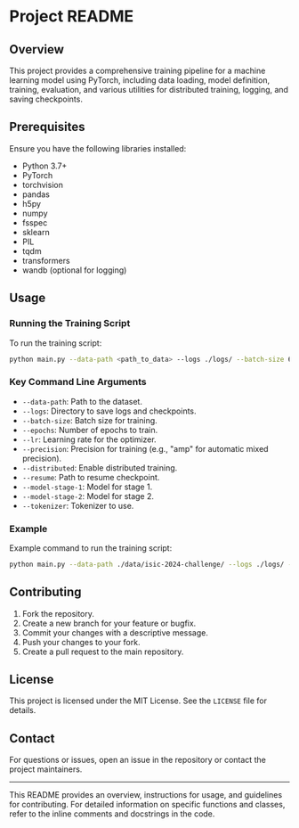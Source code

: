 # Project README

## Overview

This project provides a comprehensive training pipeline for a machine learning model using PyTorch, including data loading, model definition, training, evaluation, and various utilities for distributed training, logging, and saving checkpoints.

## Prerequisites

Ensure you have the following libraries installed:
- Python 3.7+
- PyTorch
- torchvision
- pandas
- h5py
- numpy
- fsspec
- sklearn
- PIL
- tqdm
- transformers
- wandb (optional for logging)

## Usage

### Running the Training Script

To run the training script:

```sh
python main.py --data-path <path_to_data> --logs ./logs/ --batch-size 64 --epochs 10
```

### Key Command Line Arguments

- `--data-path`: Path to the dataset.
- `--logs`: Directory to save logs and checkpoints.
- `--batch-size`: Batch size for training.
- `--epochs`: Number of epochs to train.
- `--lr`: Learning rate for the optimizer.
- `--precision`: Precision for training (e.g., "amp" for automatic mixed precision).
- `--distributed`: Enable distributed training.
- `--resume`: Path to resume checkpoint.
- `--model-stage-1`: Model for stage 1.
- `--model-stage-2`: Model for stage 2.
- `--tokenizer`: Tokenizer to use.

### Example

Example command to run the training script:

```sh
python main.py --data-path ./data/isic-2024-challenge/ --logs ./logs/ --batch-size 64 --epochs 10 --lr 1e-4 --precision amp --model-stage-1 microsoft/BiomedCLIP-PubMedBERT_256-vit_base_patch16_224 --model-stage-2 ClipClassifier --tokenizer hf-hub:microsoft/BiomedCLIP-PubMedBERT_256-vit_base_patch16_224 --distributed
```

## Contributing

1. Fork the repository.
2. Create a new branch for your feature or bugfix.
3. Commit your changes with a descriptive message.
4. Push your changes to your fork.
5. Create a pull request to the main repository.

## License

This project is licensed under the MIT License. See the `LICENSE` file for details.

## Contact

For questions or issues, open an issue in the repository or contact the project maintainers.

---

This README provides an overview, instructions for usage, and guidelines for contributing. For detailed information on specific functions and classes, refer to the inline comments and docstrings in the code.

